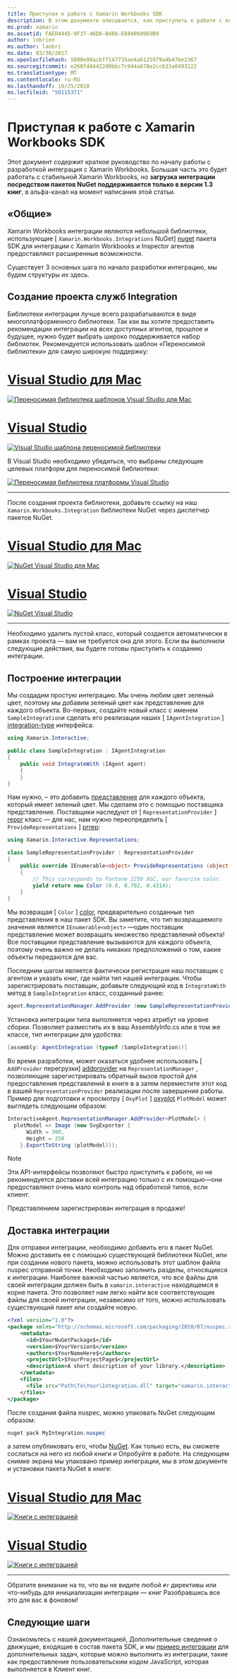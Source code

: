 ```yaml
---
title: Приступая к работе с Xamarin Workbooks SDK
description: В этом документе описывается, как приступить к работе с книгами пакет SDK Xamarin, который можно использовать для разработки интеграция с Xamarin Workbooks.
ms.prod: xamarin
ms.assetid: FAED4445-9F37-46D8-B408-E694060969B9
author: lobrien
ms.author: laobri
ms.date: 03/30/2017
ms.openlocfilehash: 5800e98acbff147735ae4a6125979a4b47be2367
ms.sourcegitcommit: e268fd44422d0bbc7c944a678e2cc633a0493122
ms.translationtype: MT
ms.contentlocale: ru-RU
ms.lasthandoff: 10/25/2018
ms.locfileid: "50115371"
---
```

# <a name="getting-started-with-the-xamarin-workbooks-sdk"></a>Приступая к работе с Xamarin Workbooks SDK

Этот документ содержит краткое руководство по началу работы с разработкой интеграция с Xamarin Workbooks. Большая часть это будет работать с стабильной Xamarin Workbooks, но **загрузка интеграции посредством пакетов NuGet поддерживается только в версии 1.3 книг**, в альфа-канал на момент написания этой статьи.

## <a name="general-overview"></a>«Общие»

Xamarin Workbooks интеграции являются небольшой библиотеки, использующие [ `Xamarin.Workbooks.Integrations` NuGet] [ nuget] пакета SDK для интеграции с Xamarin Workbooks и Inspector агентов предоставляют расширенные возможности.

Существует 3 основных шага по начало разработки интеграцию, мы будем структуры их здесь.

## <a name="creating-the-integration-project"></a>Создание проекта служб Integration

Библиотеки интеграции лучше всего разрабатываются в виде многоплатформенного библиотеки. Так как вы хотите предоставить рекомендации интеграции на всех доступных агентов, прошлое и будущее, нужно будет выбрать широко поддерживается набор библиотек. Рекомендуется использовать шаблон «Переносимой библиотеки» для самую широкую поддержку:

# <a name="visual-studio-for-mactabmacos"></a>[Visual Studio для Mac](#tab/macos)

[![Переносимая библиотека шаблонов Visual Studio для Mac](images/xamarin-studio-pcl.png)](images/xamarin-studio-pcl.png#lightbox)

# <a name="visual-studiotabwindows"></a>[Visual Studio](#tab/windows)

[![Visual Studio шаблона переносимой библиотеки](images/visual-studio-pcl.png)](images/visual-studio-pcl.png#lightbox)

В Visual Studio необходимо убедиться, что выбраны следующие целевых платформ для переносимой библиотеки:

[![Переносимая библиотека платформы Visual Studio](images/visual-studio-pcl-platforms.png)](images/visual-studio-pcl-platforms.png#lightbox)

-----

После создания проекта библиотеки, добавьте ссылку на наш `Xamarin.Workbooks.Integration` библиотеки NuGet через диспетчер пакетов NuGet.

# <a name="visual-studio-for-mactabmacos"></a>[Visual Studio для Mac](#tab/macos)

[![NuGet Visual Studio для Mac](images/xamarin-studio-nuget.png)](images/xamarin-studio-nuget.png#lightbox)

# <a name="visual-studiotabwindows"></a>[Visual Studio](#tab/windows)

[![NuGet Visual Studio](images/visual-studio-nuget.png)](images/visual-studio-nuget.png#lightbox)

-----

Необходимо удалить пустой класс, который создается автоматически в рамках проекта — вам не требуется она для этого. Если вы выполнили следующие действия, вы будете готовы приступить к созданию интеграции.

## <a name="building-an-integration"></a>Построение интеграции

Мы создадим простую интеграцию. Мы очень любим цвет зеленый цвет, поэтому мы добавим зеленый цвет как представление для каждого объекта. Во-первых, создайте новый класс с именем `SampleIntegration`и сделать его реализации наших [ `IAgentIntegration` ] [ integration-type] интерфейса:

```csharp
using Xamarin.Interactive;

public class SampleIntegration : IAgentIntegration
{
    public void IntegrateWith (IAgent agent)
    {
    }
}
```

Нам нужно, – это добавить [представление](~/tools/workbooks/sdk/representations.md) для каждого объекта, который имеет зеленый цвет. Мы сделаем это с помощью поставщика представление. Поставщики наследуют от [ `RepresentationProvider` ] [ reppr] класс — для нас, нам нужно переопределить [ `ProvideRepresentations` ] [ prrep]:

```csharp
using Xamarin.Interactive.Representations;

class SampleRepresentationProvider : RepresentationProvider
{
    public override IEnumerable<object> ProvideRepresentations (object obj)
    {
        // This corresponds to Pantone 2250 XGC, our favorite color.
        yield return new Color (0.0, 0.702, 0.4314);
    }
}
```

Мы возвращая [ `Color` ] [ color], предварительно созданные тип представления в наш пакет SDK.
Вы заметите, что тип возвращаемого значения является `IEnumerable<object>` &mdash;один поставщик представление может возвращать множество представлений объекта! Все поставщики представление вызываются для каждого объекта, поэтому очень важно не делать никаких предположений о том, какие объекты передаются для вас.

Последним шагом является фактически регистрация наш поставщик с агентом и указать книг, где найти тип нашей интеграции. Чтобы зарегистрировать поставщик, добавьте следующий код в `IntegrateWith` метод в `SampleIntegration` класс, созданный ранее:

```csharp
agent.RepresentationManager.AddProvider (new SampleRepresentationProvider ());
```

Установка интеграции типа выполняется через атрибут на уровне сборки. Позволяет разместить их в ваш AssemblyInfo.cs или в том же классе, тип интеграции для удобства:

```csharp
[assembly: AgentIntegration (typeof (SampleIntegration))]
````

Во время разработки, может оказаться удобнее использовать [ `AddProvider` перегрузки] [ addprovider] на `RepresentationManager` , позволяющие зарегистрировать обратный вызов простой для предоставления представлений в книге в а затем переместите этот код в вашей `RepresentationProvider` реализации после завершения работы. Пример для подготовки к просмотру [ `OxyPlot` ] [ oxyplot] `PlotModel` может выглядеть следующим образом:

```csharp
InteractiveAgent.RepresentationManager.AddProvider<PlotModel> (
  plotModel => Image (new SvgExporter {
      Width = 300,
      Height = 250
    }.ExportToString (plotModel)));
```

> [!NOTE]
> Эти API-интерфейсы позволяют быстро приступить к работе, но не рекомендуется доставки всей интеграцию только с их помощью&mdash;они предоставляют очень мало контроль над обработкой типов, если клиент.

Представлением зарегистрирован интеграция в продаже!

## <a name="shipping-your-integration"></a>Доставка интеграции

Для отправки интеграции, необходимо добавить его в пакет NuGet.
Можно доставить ее с помощью существующей библиотеки NuGet, или при создании нового пакета, можно использовать этот шаблон файла nuspec отправной точки.
Необходимо заполнить разделы, относящиеся к интеграции. Наиболее важной частью является, что все файлы для своей интеграции должен быть в `xamarin.interactive` находящемся в корне пакета. Это позволяет нам легко найти все соответствующие файлы для своей интеграции, независимо от того, можно использовать существующий пакет или создайте новую.

```xml
<?xml version="1.0"?>
<package xmlns="http://schemas.microsoft.com/packaging/2010/07/nuspec.xsd">
    <metadata>
      <id>$YourNuGetPackage$</id>
      <version>$YourVersion$</version>
      <authors>$YourNameHere$</authors>
      <projectUrl>$YourProjectPage$</projectUrl>
      <description>A short description of your library.</description>
    </metadata>
    <files>
      <file src="Path\To\Your\Integration.dll" target="xamarin.interactive" />
    </files>
</package>
```

После создания файла nuspec, можно упаковать NuGet следующим образом:

```csharp
nuget pack MyIntegration.nuspec
```

а затем опубликовать его, чтобы [NuGet][nugetorg]. Как только есть, вы сможете сослаться на него из любой книги и Опробуйте в работе. На следующем снимке экрана мы упаковано пример интеграции, мы в этом документе и установки пакета NuGet в книге:

# <a name="visual-studio-for-mactabmacos"></a>[Visual Studio для Mac](#tab/macos)

[![Книги с интеграцией](images/mac-workbooks-integrated.png)](images/mac-workbooks-integrated.png#lightbox)

# <a name="visual-studiotabwindows"></a>[Visual Studio](#tab/windows)

[![Книги с интеграцией](images/windows-workbooks-integrated.png)](images/windows-workbooks-integrated.png#lightbox)

-----

Обратите внимание на то, что вы не видите любой `#r` директивы или что-нибудь для инициализации интеграции — книг Разобравшись все это для вас в фоновом!

## <a name="next-steps"></a>Следующие шаги

Ознакомьтесь с нашей документацией, Дополнительные сведения о движущие, входящие в состав пакета SDK, и мы [пример интеграции](~/tools/workbooks/samples/index.md) для дополнительных задач, которые можно выполнить из интеграции, такие как предоставление пользовательским кодом JavaScript, которая выполняется в Клиент книг.

[integration-type]: https://developer.xamarin.com/api/type/Xamarin.Interactive.IAgentIntegration/
[repman-api]: https://developer.xamarin.com/api/type/Xamarin.Interactive.Representations.IRepresentationManager/
[color]: https://developer.xamarin.com/api/type/Xamarin.Interactive.Representations.Color/
[xir]: https://developer.xamarin.com/api/namespace/Xamarin.Interactive.Representations/
[reppr]: https://developer.xamarin.com/api/type/Xamarin.Interactive.Representations.RepresentationProvider/
[prrep]: https://developer.xamarin.com/api/member/Xamarin.Interactive.Representations.RepresentationProvider.ProvideRepresentations/p/System.Object/
[nugetorg]: https://nuget.org
[nuget]: https://nuget.org/packages/Xamarin.Workbooks.Integration
[addprovider]: https://developer.xamarin.com/api/member/Xamarin.Interactive.Representations.IRepresentationManager.AddProvider/
[oxyplot]: http://www.oxyplot.org/
